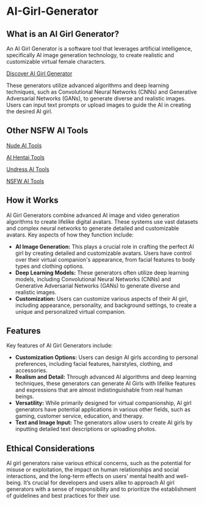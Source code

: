 # AI-Girl-Generator

## What is an AI Girl Generator?

An AI Girl Generator is a software tool that leverages artificial intelligence, specifically AI image generation technology, to create realistic and customizable virtual female characters. 

[Discover AI Girl Generator](https://undress-ai.link/)

These generators utilize advanced algorithms and deep learning techniques, such as Convolutional Neural Networks (CNNs) and Generative Adversarial Networks (GANs), to generate diverse and realistic images. Users can input text prompts or upload images to guide the AI in creating the desired AI girl.

## Other NSFW AI Tools

[Nude AI Tools](https://nude-ai.link/)

[AI Hentai Tools](https://ai-hentai.link/)

[Undress AI Tools](https://undress-ai.link/)

[NSFW AI Tools](https://nsfw-ai.directory/)

## How it Works

AI Girl Generators combine advanced AI image and video generation algorithms to create lifelike digital avatars. These systems use vast datasets and complex neural networks to generate detailed and customizable avatars. Key aspects of how they function include:

- **AI Image Generation:** This plays a crucial role in crafting the perfect AI girl by creating detailed and customizable avatars. Users have control over their virtual companion's appearance, from facial features to body types and clothing options.
- **Deep Learning Models:** These generators often utilize deep learning models, including Convolutional Neural Networks (CNNs) and Generative Adversarial Networks (GANs) to generate diverse and realistic images.
- **Customization:** Users can customize various aspects of their AI girl, including appearance, personality, and background settings, to create a unique and personalized virtual companion.

## Features

Key features of AI Girl Generators include:

- **Customization Options:** Users can design AI girls according to personal preferences, including facial features, hairstyles, clothing, and accessories.
- **Realism and Detail:** Through advanced AI algorithms and deep learning techniques, these generators can generate AI Girls with lifelike features and expressions that are almost indistinguishable from real human beings.
- **Versatility:** While primarily designed for virtual companionship, AI girl generators have potential applications in various other fields, such as gaming, customer service, education, and therapy.
- **Text and Image Input:** The generators allow users to create AI girls by inputting detailed text descriptions or uploading photos.

## Ethical Considerations

AI girl generators raise various ethical concerns, such as the potential for misuse or exploitation, the impact on human relationships and social interactions, and the long-term effects on users’ mental health and well-being. It’s crucial for developers and users alike to approach AI girl generators with a sense of responsibility and to prioritize the establishment of guidelines and best practices for their use.
